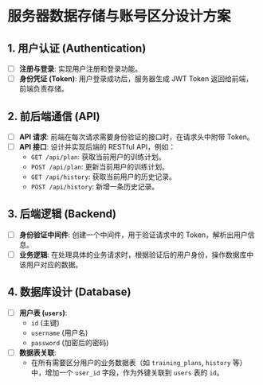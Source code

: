 # 服务器数据存储与账号区分设计方案

## 1. 用户认证 (Authentication)
- [ ] **注册与登录**: 实现用户注册和登录功能。
- [ ] **身份凭证 (Token)**: 用户登录成功后，服务器生成 JWT Token 返回给前端，前端负责存储。

## 2. 前后端通信 (API)
- [ ] **API 请求**: 前端在每次请求需要身份验证的接口时，在请求头中附带 Token。
- [ ] **API 接口**: 设计并实现后端的 RESTful API，例如：
  - `GET /api/plan`: 获取当前用户的训练计划。
  - `POST /api/plan`: 更新当前用户的训练计划。
  - `GET /api/history`: 获取当前用户的历史记录。
  - `POST /api/history`: 新增一条历史记录。

## 3. 后端逻辑 (Backend)
- [ ] **身份验证中间件**: 创建一个中间件，用于验证请求中的 Token，解析出用户信息。
- [ ] **业务逻辑**: 在处理具体的业务请求时，根据验证后的用户身份，操作数据库中该用户对应的数据。

## 4. 数据库设计 (Database)
- [ ] **用户表 (`users`)**:
  - `id` (主键)
  - `username` (用户名)
  - `password` (加密后的密码)
- [ ] **数据表关联**:
  - 在所有需要区分用户的业务数据表（如 `training_plans`, `history` 等）中，增加一个 `user_id` 字段，作为外键关联到 `users` 表的 `id`。

